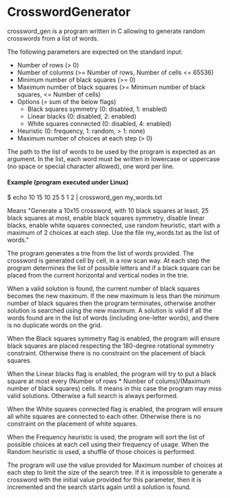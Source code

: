 # CrosswordGenerator

crossword_gen is a program written in C allowing to generate random crosswords from a list of words.

The following parameters are expected on the standard input:

- Number of rows (> 0)
- Number of columns (>= Number of rows, Number of cells <= 65536)
- Minimum number of black squares (>= 0)
- Maximum number of black squares (>= Minimum number of black squares, <= Number of cells)
- Options (= sum of the below flags)
  - Black squares symmetry (0: disabled, 1: enabled)
  - Linear blacks (0: disabled, 2: enabled)
  - White squares connected (0: disabled, 4: enabled)
- Heuristic (0: frequency, 1: random, > 1: none)
- Maximum number of choices at each step (> 0)

The path to the list of words to be used by the program is expected as an argument. In the list, each word must be written in lowercase or uppercase (no space or special character allowed), one word per line.

#### Example (program executed under Linux)

$ echo 10 15 10 25 5 1 2 | crossword_gen my_words.txt

Means "Generate a 10x15 crossword, with 10 black squares at least, 25 black squares at most, enable black squares symmetry, disable linear blacks, enable white squares connected, use random heuristic, start with a maximum of 2 choices at each step. Use the file my_words.txt as the list of words."

The program generates a trie from the list of words provided. The crossword is generated cell by cell, in a row scan way. At each step the program determines the list of possible letters and if a black square can be placed from the current horizontal and vertical nodes in the trie.

When a valid solution is found, the current number of black squares becomes the new maximum. If the new maximum is less than the minimum number of black squares then the program terminates, otherwise another solution is searched using the new maximum. A solution is valid if all the words found are in the list of words (including one-letter words), and there is no duplicate words on the grid.

When the Black squares symmetry flag is enabled, the program will ensure black squares are placed respecting the 180-degree rotational symmetry constraint. Otherwise there is no constraint on the placement of black squares.

When the Linear blacks flag is enabled, the program will try to put a black square at most every (Number of rows \* Number of colums)/(Maximum number of black squares) cells. It means in this case the program may miss valid solutions. Otherwise a full search is always performed.

When the White squares connected flag is enabled, the program will ensure all white squares are connected to each other. Otherwise there is no constraint on the placement of white squares.

When the Frequency heuristic is used, the program will sort the list of possible choices at each cell using their frequency of usage.
When the Random heuristic is used, a shuffle of those choices is performed.

The program will use the value provided for Maximum number of choices at each step to limit the size of the search tree. If it is impossible to generate a crossword with the initial value provided for this parameter, then it is incremented and the search starts again until a solution is found.
